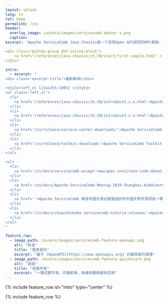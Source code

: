 ```yaml
---
layout: splash
lang: cn
ref: home
permalink: /cn/
header:
  overlay_image: /assets/images/servicecomb-banner-s.png
  caption:
excerpt: 'Apache ServiceComb Java Chassis是一个实现Open API规范的RPC框架，提供了配置管理、服务发现、动态路由、可观察性和服务治理功能。'

<div class="button-group def-inline-block">
    <a href="/references/java-chassis/zh_CN/start/first-sample.html" class="home-button btn--info">开始</a>
</div>'

intro:
  - excerpt: "
<div class='excerpt-title'>最新新闻</div>

<style>left_ul li{width:100%} </style>
<ul class='left_ul'>
  <li>
    <a href='/references/java-chassis/zh_CN/introduce3.x.x.html'>Apache ServiceComb Java-Chassis 发布 3.2.3</a>
  </li>
  <li>
    <a href='/references/java-chassis/zh_CN/introduce3.x.x.html'>Apache ServiceComb Java-Chassis 发布 3.2.2</a>
  </li>
  <li>
    <a href='/cn/release/service-center-downloads/'>Apache ServiceComb Service-Center 发布 2.2.0</a>
  </li>
  <li>
    <a href='/cn/release/toolkit-downloads'>Apache ServiceComb Toolkit 发布0.2.0</a>
  </li>
</ul>

<ul>
  <li>
    <a href='/cn/docs/servicecomb-accept-newcapec-institute-code-donation'>Apache ServiceComb 社区接受新开普软件研究院的代码捐赠</a>
  </li>
  <li>
    <a href='/cn/docs/Apache-ServiceComb-Meetup-2019-Shanghai-KubeCon+CloudNative+OSS-Report'>Apache ServiceComb 社区meetup及新品发布</a>
  </li>
  <li>
    <a href=''>Apache ServiceComb 荣获中国开源云联盟组织的中国优秀开源项目一等奖</a>
  </li>
  <li>
    <a href='/cn/docs/chuanzhiboke-servicecomb-tutoria-release/'>Apache ServiceComb 社区联合传智播客的黑马程序员、博学谷、传智汇子品牌发布微服务化教程</a>
  </li>
</ul>
"

feature_row:
  - image_path: /assets/images/servicecomb-feature-openapi.png
    alt: "标准"
    title: "服务契约"
    excerpt: "基于 [OpenAPI](https://www.openapis.org) 的服务契约管理"
  - image_path: /assets/images/servicecomb-feature-quickstart.png
    alt: "高效"
    title: "快速开发"
    excerpt: "一键式脚手架，开箱即用，快速构建微服务应用"
---
```


{% include feature_row id="intro" type="center" %}

<div class="normal-feature-row">
{% include feature_row %}
</div>
